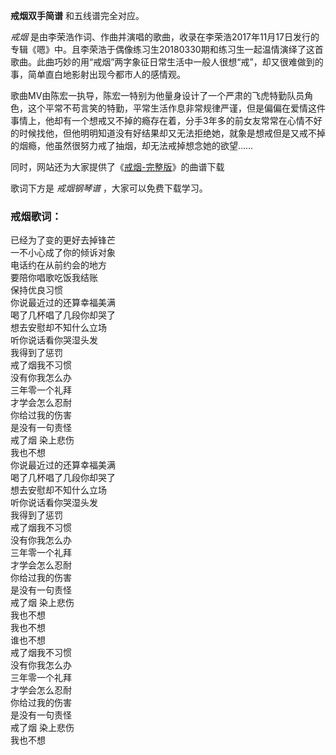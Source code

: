 

**戒烟双手简谱** 和五线谱完全对应。

_戒烟_
是由李荣浩作词、作曲并演唱的歌曲，收录在李荣浩2017年11月17日发行的专辑《嗯》中。且李荣浩于偶像练习生20180330期和练习生一起温情演绎了这首歌曲。此曲巧妙的用“戒烟”两字象征日常生活中一般人很想“戒”，却又很难做到的事，简单直白地影射出现今都市人的感情观。

歌曲MV由陈宏一执导，陈宏一特别为他量身设计了一个严肃的飞虎特勤队员角色，这个平常不苟言笑的特勤，平常生活作息非常规律严谨，但是偏偏在爱情这件事情上，他却有一个想戒又不掉的瘾存在着，分手3年多的前女友常常在心情不好的时候找他，但他明明知道没有好结果却又无法拒绝她，就象是想戒但是又戒不掉的烟瘾，他虽然很努力戒了抽烟，却无法戒掉想念她的欲望……

同时，网站还为大家提供了《[戒烟-完整版](Music-9130-show-戒烟-完整版.html "戒烟-完整版")》的曲谱下载

歌词下方是 _戒烟钢琴谱_ ，大家可以免费下载学习。

### 戒烟歌词：

已经为了变的更好去掉锋芒  
一不小心成了你的倾诉对象  
电话约在从前约会的地方  
要陪你唱歌吃饭我结账  
保持优良习惯  
你说最近过的还算幸福美满  
喝了几杯唱了几段你却哭了  
想去安慰却不知什么立场  
听你说话看你哭湿头发  
我得到了惩罚  
戒了烟我不习惯  
没有你我怎么办  
三年零一个礼拜  
才学会怎么忍耐  
你给过我的伤害  
是没有一句责怪  
戒了烟 染上悲伤  
我也不想  
你说最近过的还算幸福美满  
喝了几杯唱了几段你却哭了  
想去安慰却不知什么立场  
听你说话看你哭湿头发  
我得到了惩罚  
戒了烟我不习惯  
没有你我怎么办  
三年零一个礼拜  
才学会怎么忍耐  
你给过我的伤害  
是没有一句责怪  
戒了烟 染上悲伤  
我也不想  
我也不想  
谁也不想  
戒了烟我不习惯  
没有你我怎么办  
三年零一个礼拜  
才学会怎么忍耐  
你给过我的伤害  
是没有一句责怪  
戒了烟 染上悲伤  
我也不想

